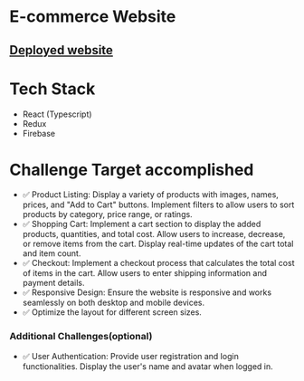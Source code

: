 # E-commerce Website

## [Deployed website](https://64edc48b3b05b700087c1088--dreamy-daffodil-a61d4e.netlify.app/)

# Tech Stack

- React (Typescript)
- Redux
- Firebase

# Challenge Target accomplished

- ✅ Product Listing: Display a variety of products with images, names, prices, and "Add to Cart" buttons. Implement filters to allow users to sort products by category, price range, or ratings.
- ✅ Shopping Cart: Implement a cart section to display the added products, quantities, and total cost. Allow users to increase, decrease, or remove items from the cart. Display real-time updates of the cart total and item count.
- ✅ Checkout: Implement a checkout process that calculates the total cost of items in the cart. Allow users to enter shipping information and payment details.
- ✅ Responsive Design: Ensure the website is responsive and works seamlessly on both desktop and mobile devices.
- ✅ Optimize the layout for different screen sizes.

### Additional Challenges(optional)

- ✅ User Authentication: Provide user registration and login functionalities. Display the user's name and avatar when logged in.
